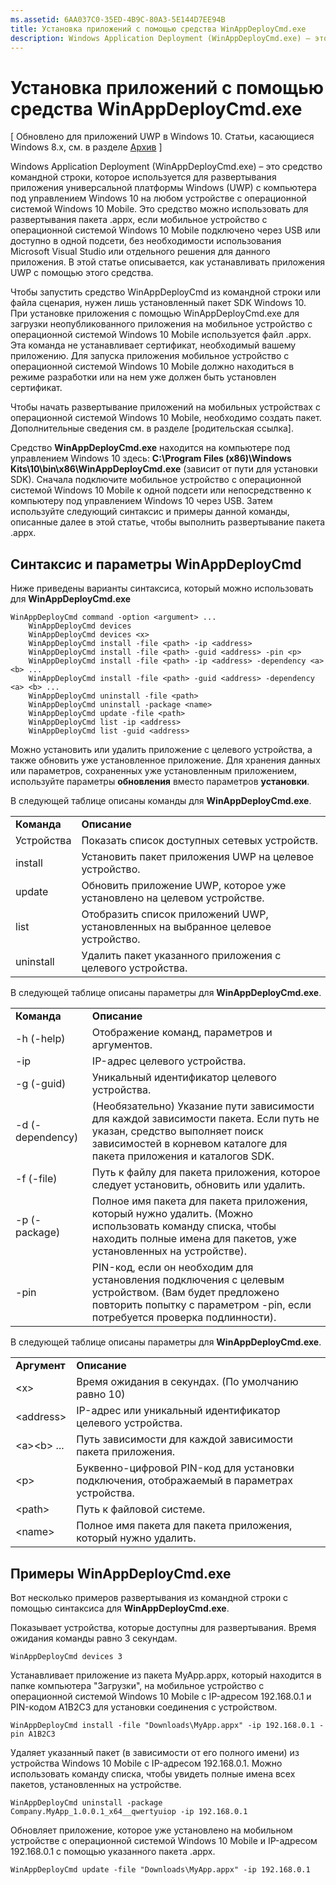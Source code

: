 ```yaml
---
ms.assetid: 6AA037C0-35ED-4B9C-80A3-5E144D7EE94B
title: Установка приложений с помощью средства WinAppDeployCmd.exe
description: Windows Application Deployment (WinAppDeployCmd.exe) – это средство командной строки, которое используется для развертывания приложения универсальной платформы Windows (UWP) с компьютера под управлением Windows 10 на любом устройстве с операционной системой Windows 10 Mobile.
---
```

# Установка приложений с помощью средства WinAppDeployCmd.exe

\[ Обновлено для приложений UWP в Windows 10. Статьи, касающиеся Windows 8.x, см. в разделе [Архив](http://go.microsoft.com/fwlink/p/?linkid=619132) \]

Windows Application Deployment (WinAppDeployCmd.exe) – это средство командной строки, которое используется для развертывания приложения универсальной платформы Windows (UWP) с компьютера под управлением Windows 10 на любом устройстве с операционной системой Windows 10 Mobile. Это средство можно использовать для развертывания пакета .appx, если мобильное устройство с операционной системой Windows 10 Mobile подключено через USB или доступно в одной подсети, без необходимости использования Microsoft Visual Studio или отдельного решения для данного приложения. В этой статье описывается, как устанавливать приложения UWP с помощью этого средства.

Чтобы запустить средство WinAppDeployCmd из командной строки или файла сценария, нужен лишь установленный пакет SDK Windows 10. При установке приложения с помощью WinAppDeployCmd.exe для загрузки неопубликованного приложения на мобильное устройство с операционной системой Windows 10 Mobile используется файл .appx. Эта команда не устанавливает сертификат, необходимый вашему приложению. Для запуска приложения мобильное устройство с операционной системой Windows 10 Mobile должно находиться в режиме разработки или на нем уже должен быть установлен сертификат.

Чтобы начать развертывание приложений на мобильных устройствах с операционной системой Windows 10 Mobile, необходимо создать пакет. Дополнительные сведения см. в разделе \[родительская ссылка\].

Средство **WinAppDeployCmd.exe** находится на компьютере под управлением Windows 10 здесь: **C:\\Program Files (x86)\\Windows Kits\\10\\bin\\x86\\WinAppDeployCmd.exe** (зависит от пути для установки SDK). Сначала подключите мобильное устройство с операционной системой Windows 10 Mobile к одной подсети или непосредственно к компьютеру под управлением Windows 10 через USB. Затем используйте следующий синтаксис и примеры данной команды, описанные далее в этой статье, чтобы выполнить развертывание пакета .appx.

## Синтаксис и параметры WinAppDeployCmd

Ниже приведены варианты синтаксиса, который можно использовать для **WinAppDeployCmd.exe**

``` syntax
WinAppDeployCmd command -option <argument> ...
    WinAppDeployCmd devices
    WinAppDeployCmd devices <x>
    WinAppDeployCmd install -file <path> -ip <address>
    WinAppDeployCmd install -file <path> -guid <address> -pin <p>
    WinAppDeployCmd install -file <path> -ip <address> -dependency <a> <b> ...
    WinAppDeployCmd install -file <path> -guid <address> -dependency <a> <b> ...
    WinAppDeployCmd uninstall -file <path>
    WinAppDeployCmd uninstall -package <name>
    WinAppDeployCmd update -file <path>
    WinAppDeployCmd list -ip <address>
    WinAppDeployCmd list -guid <address>
```

Можно установить или удалить приложение с целевого устройства, а также обновить уже установленное приложение. Для хранения данных или параметров, сохраненных уже установленным приложением, используйте параметры **обновления** вместо параметров **установки**.

В следующей таблице описаны команды для **WinAppDeployCmd.exe**.

|             |                                                                     |
|-------------|---------------------------------------------------------------------|
| **Команда** | **Описание**                                                     |
| Устройства     | Показать список доступных сетевых устройств.                         |
| install     | Установить пакет приложения UWP на целевое устройство.                     |
| update      | Обновить приложение UWP, которое уже установлено на целевом устройстве.    |
| list        | Отобразить список приложений UWP, установленных на выбранное целевое устройство. |
| uninstall   | Удалить пакет указанного приложения с целевого устройства.         |

 

В следующей таблице описаны параметры для **WinAppDeployCmd.exe**.

|                  |                                                                                                                                                                                                               |
|------------------|---------------------------------------------------------------------------------------------------------------------------------------------------------------------------------------------------------------|
| **Команда**      | **Описание**                                                                                                                                                                                               |
| -h (-help)       | Отображение команд, параметров и аргументов.                                                                                                                                                                     |
| -ip              | IP-адрес целевого устройства.                                                                                                                                                                              |
| -g (-guid)       | Уникальный идентификатор целевого устройства.                                                                                                                                                                       |
| -d (-dependency) | (Необязательно) Указание пути зависимости для каждой зависимости пакета. Если путь не указан, средство выполняет поиск зависимостей в корневом каталоге для пакета приложения и каталогов SDK. |
| -f (-file)       | Путь к файлу для пакета приложения, которое следует установить, обновить или удалить.                                                                                                                                                |
| -p (-package)    | Полное имя пакета для пакета приложения, который нужно удалить. (Можно использовать команду списка, чтобы находить полные имена для пакетов, уже установленных на устройстве).                                                   |
| -pin             | PIN-код, если он необходим для установления подключения с целевым устройством. (Вам будет предложено повторить попытку с параметром -pin, если потребуется проверка подлинности).                                                 |

 

В следующей таблице описаны параметры для **WinAppDeployCmd.exe**.

|                        |                                                                              |
|------------------------|------------------------------------------------------------------------------|
| **Аргумент**           | **Описание**                                                              |
| &lt;x&gt;              | Время ожидания в секундах. (По умолчанию равно 10)                                          |
| &lt;address&gt;        | IP-адрес или уникальный идентификатор целевого устройства.                        |
| &lt;a&gt;&lt;b&gt; ... | Путь зависимости для каждой зависимости пакета приложения.                    |
| &lt;p&gt;              | Буквенно-цифровой PIN-код для установки подключения, отображаемый в параметрах устройства. |
| &lt;path&gt;           | Путь к файловой системе.                                                            |
| &lt;name&gt;           | Полное имя пакета для пакета приложения, который нужно удалить.                          |

 
## Примеры WinAppDeployCmd.exe

Вот несколько примеров развертывания из командной строки с помощью синтаксиса для **WinAppDeployCmd.exe**.

Показывает устройства, которые доступны для развертывания. Время ожидания команды равно 3 секундам.

``` syntax
WinAppDeployCmd devices 3
```

Устанавливает приложение из пакета MyApp.appx, который находится в папке компьютера "Загрузки", на мобильное устройство с операционной системой Windows 10 Mobile с IP-адресом 192.168.0.1 и PIN-кодом A1B2C3 для установки соединения с устройством.

``` syntax
WinAppDeployCmd install -file "Downloads\MyApp.appx" -ip 192.168.0.1 -pin A1B2C3
```

Удаляет указанный пакет (в зависимости от его полного имени) из устройства Windows 10 Mobile с IP-адресом 192.168.0.1. Можно использовать команду списка, чтобы увидеть полные имена всех пакетов, установленных на устройстве.

``` syntax
WinAppDeployCmd uninstall -package Company.MyApp_1.0.0.1_x64__qwertyuiop -ip 192.168.0.1
```

Обновляет приложение, которое уже установлено на мобильном устройстве с операционной системой Windows 10 Mobile и IP-адресом 192.168.0.1 с помощью указанного пакета .appx.

``` syntax
WinAppDeployCmd update -file "Downloads\MyApp.appx" -ip 192.168.0.1
```



<!--HONumber=Mar16_HO1-->


